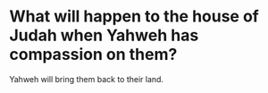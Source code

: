 # What will happen to the house of Judah when Yahweh has compassion on them?

Yahweh will bring them back to their land.

